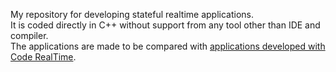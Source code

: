 My repository for developing stateful realtime applications.\
It is coded directly in C++ without support from any tool other than IDE and compiler.\
The applications are made to be compared with
[applications developed with Code RealTime](https://github.com/MartinOrell/CodeRealTime).